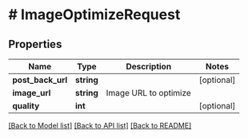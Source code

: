 # # ImageOptimizeRequest

## Properties

Name | Type | Description | Notes
------------ | ------------- | ------------- | -------------
**post_back_url** | **string** |  | [optional]
**image_url** | **string** | Image URL to optimize |
**quality** | **int** |  | [optional]

[[Back to Model list]](../../README.md#models) [[Back to API list]](../../README.md#endpoints) [[Back to README]](../../README.md)
